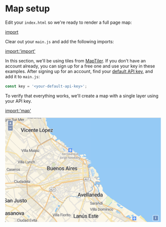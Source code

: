 # Map setup

Edit your `index.html` so we're ready to render a full page map:

[import](../../../src/en/examples/data-tiles/map.html)

Clear out your `main.js` and add the following imports:

[import:'import'](../../../src/en/examples/data-tiles/map.js)

In this section, we'll be using tiles from [MapTiler](https://www.maptiler.com/cloud/).  If you don't have an account already, you can sign up for a free one and use your key in these examples.  After signing up for an account, find your [default API key](https://cloud.maptiler.com/account/keys/), and add it to `main.js`:

```js
const key = '<your-default-api-key>';
```

To verify that everything works, we'll create a map with a single layer using your API key.

[import:'map'](../../../src/en/examples/data-tiles/map.js)

![A map of Buenos Aires](map.png)
